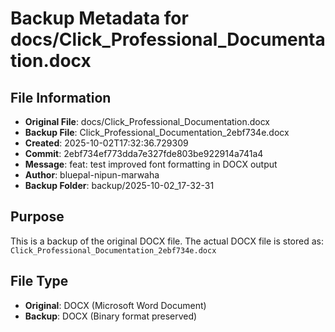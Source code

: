 # Backup Metadata for docs/Click_Professional_Documentation.docx

## File Information
- **Original File**: docs/Click_Professional_Documentation.docx
- **Backup File**: Click_Professional_Documentation_2ebf734e.docx
- **Created**: 2025-10-02T17:32:36.729309
- **Commit**: 2ebf734ef773dda7e327fde803be922914a741a4
- **Message**: feat: test improved font formatting in DOCX output
- **Author**: bluepal-nipun-marwaha
- **Backup Folder**: backup/2025-10-02_17-32-31

## Purpose
This is a backup of the original DOCX file. The actual DOCX file is stored as: `Click_Professional_Documentation_2ebf734e.docx`

## File Type
- **Original**: DOCX (Microsoft Word Document)
- **Backup**: DOCX (Binary format preserved)
